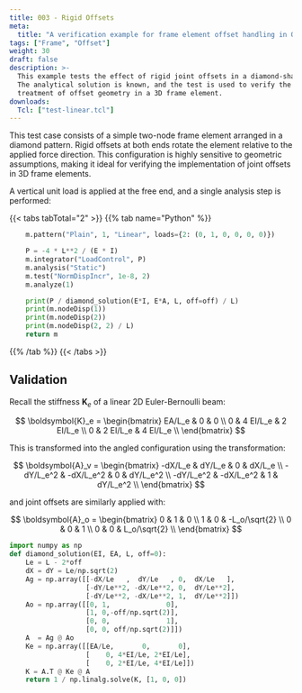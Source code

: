 ```yaml
---
title: 003 - Rigid Offsets
meta:
  title: "A verification example for frame element offset handling in OpenSees"
tags: ["Frame", "Offset"]
weight: 30
draft: false
description: >-
  This example tests the effect of rigid joint offsets in a diamond-shaped frame.
  The analytical solution is known, and the test is used to verify the correct
  treatment of offset geometry in a 3D frame element.
downloads:
  Tcl: ["test-linear.tcl"]
---
```



This test case consists of a simple two-node frame element arranged in a diamond pattern.
Rigid offsets at both ends rotate the element relative to the applied force direction.
This configuration is highly sensitive to geometric assumptions, making it ideal
for verifying the implementation of joint offsets in 3D frame elements.


A vertical unit load is applied at the free end, and a single analysis step is performed:

{{< tabs tabTotal="2" >}}
{{% tab name="Python" %}}
```python
    m.pattern("Plain", 1, "Linear", loads={2: (0, 1, 0, 0, 0, 0)})

    P = -4 * L**2 / (E * I)
    m.integrator("LoadControl", P)
    m.analysis("Static")
    m.test("NormDispIncr", 1e-8, 2)
    m.analyze(1)

    print(P / diamond_solution(E*I, E*A, L, off=off) / L)
    print(m.nodeDisp(1))
    print(m.nodeDisp(2))
    print(m.nodeDisp(2, 2) / L)
    return m
```
{{% /tab %}}
{{< /tabs >}}

## Validation

Recall the stiffness $\boldsymbol{K}_e$ of a linear 2D Euler-Bernoulli beam:

$$
\boldsymbol{K}_e = \begin{bmatrix}
EA/L_e &       0 &       0 \\
    0 & 4 EI/L_e & 2 EI/L_e \\
    0 & 2 EI/L_e & 4 EI/L_e \\
\end{bmatrix}
$$

This is transformed into the angled configuration using the transformation:

$$
\boldsymbol{A}_v = \begin{bmatrix}
-dX/L_e   &  dY/L_e   & 0 &  dX/L_e   \\
-dY/L_e^2 & -dX/L_e^2 & 0 &  dY/L_e^2 \\
-dY/L_e^2 & -dX/L_e^2 & 1 &  dY/L_e^2 \\
\end{bmatrix}
$$

and joint offsets are similarly applied with:

$$
\boldsymbol{A}_o = 
\begin{bmatrix}
0 & 1 &               0 \\
1 & 0 & -L_o/\sqrt{2}   \\
0 & 0 &               1 \\
0 & 0 &  L_o/\sqrt{2}   \\
\end{bmatrix}
$$

```python
import numpy as np
def diamond_solution(EI, EA, L, off=0):
    Le = L - 2*off
    dX = dY = Le/np.sqrt(2)
    Ag = np.array([[-dX/Le   ,  dY/Le   , 0,  dX/Le   ],
                   [-dY/Le**2, -dX/Le**2, 0,  dY/Le**2],
                   [-dY/Le**2, -dX/Le**2, 1,  dY/Le**2]])
    Ao = np.array([[0, 1,              0],
                   [1, 0,-off/np.sqrt(2)],
                   [0, 0,              1],
                   [0, 0, off/np.sqrt(2)]])
    A  = Ag @ Ao
    Ke = np.array([[EA/Le,       0,       0],
                   [    0, 4*EI/Le, 2*EI/Le],
                   [    0, 2*EI/Le, 4*EI/Le]])
    K = A.T @ Ke @ A
    return 1 / np.linalg.solve(K, [1, 0, 0])
```

